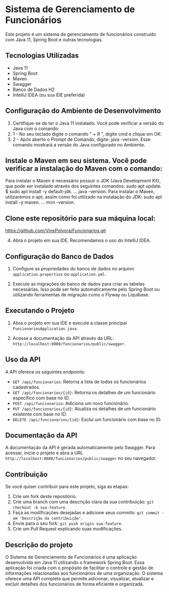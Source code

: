 # Sistema de Gerenciamento de Funcionários

Este projeto é um sistema de gerenciamento de funcionários construído com Java 11, Spring Boot e outras tecnologias.

## Tecnologias Utilizadas

- Java 11
- Spring Boot
- Maven
- Swagger
- Banco de Dados H2
- IntelliJ IDEA (ou sua IDE preferida)

## Configuração do Ambiente de Desenvolvimento

1. Certifique-se de ter o Java 11 instalado. Você pode verificar a versão do Java com o comando:
2. 1 - No seu teclado digite o comando " + R ", digite cmd e clique em OK:
3. 2 - Após aberto o Prompt de Comando, digite: java -version. Esse comando mostrará a versão do Java configurado no Ambiente.

## Instale o Maven em seu sistema. Você pode verificar a instalação do Maven com o comando:

Para instalar o Maven é necessário possuir o JDK (Java Development Kit), que pode ser instalado através dos seguintes comandos:
sudo apt update. $ sudo apt install -y default-jdk. ...
java -version. Para instalar o Maven, utilizaremos o apt, assim como foi utilizado na instalação do JDK:
sudo apt install -y maven. ...
mvn -version.

## Clone este repositório para sua máquina local:
https://github.com/VinePolvora/Funcionarios.git


4. Abra o projeto em sua IDE. Recomendamos o uso do IntelliJ IDEA.

## Configuração do Banco de Dados

1. Configure as propriedades do banco de dados no arquivo `application.properties` ou `application.yml`.

2. Execute as migrações do banco de dados para criar as tabelas necessárias. Isso pode ser feito automaticamente pelo Spring Boot ou utilizando ferramentas de migração como o Flyway ou Liquibase.

## Executando o Projeto

1. Abra o projeto em sua IDE e execute a classe principal `FuncionariosApplication.java`.

2. Acesse a documentação da API através da URL: `http://localhost:8080/funcionarios/public/swagger`.

## Uso da API

A API oferece os seguintes endpoints:

- `GET /api/funcionarios`: Retorna a lista de todos os funcionários cadastrados.
- `GET /api/funcionarios/{id}`: Retorna os detalhes de um funcionário específico com base no ID.
- `POST /api/funcionarios`: Adiciona um novo funcionário.
- `PUT /api/funcionarios/{id}`: Atualiza os detalhes de um funcionário existente com base no ID.
- `DELETE /api/funcionarios/{id}`: Exclui um funcionário com base no ID.

## Documentação da API

A documentação da API é gerada automaticamente pelo Swagger. Para acessar, inicie o projeto e abra a URL `http://localhost:8080/funcionarios/public/swagger` no seu navegador.

## Contribuição

Se você quiser contribuir para este projeto, siga as etapas:

1. Crie um fork deste repositório.
2. Crie uma branch com uma descrição clara da sua contribuição: `git checkout -b sua-feature`.
3. Faça as modificações desejadas e adicione seus commits: `git commit -am 'Descrição da contribuição'`.
4. Envie para o seu fork: `git push origin sua-feature`.
5. Crie um Pull Request explicando suas modificações.

## Descrição do projeto

O Sistema de Gerenciamento de Funcionários é uma aplicação desenvolvida em Java 11 utilizando o framework Spring Boot. Essa aplicação foi criada com o propósito de facilitar o controle e gestão de informações relacionadas aos funcionários de uma organização. O sistema oferece uma API completa que permite adicionar, visualizar, atualizar e excluir detalhes dos funcionários de forma eficiente e organizada.

